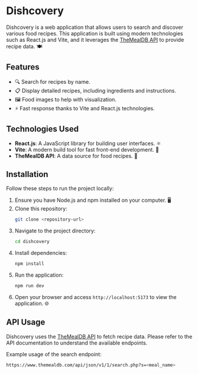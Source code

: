 # Dishcovery

Dishcovery is a web application that allows users to search and discover various food recipes. This application is built using modern technologies such as React.js and Vite, and it leverages the [TheMealDB API](https://www.themealdb.com/api.php) to provide recipe data. 🍽️

## Features

- 🔍 Search for recipes by name.
- 📋 Display detailed recipes, including ingredients and instructions.
- 🖼️ Food images to help with visualization.
- ⚡ Fast response thanks to Vite and React.js technologies.

## Technologies Used

- **React.js**: A JavaScript library for building user interfaces. ⚛️
- **Vite**: A modern build tool for fast front-end development. 🚀
- **TheMealDB API**: A data source for food recipes. 🍴

## Installation

Follow these steps to run the project locally:

1. Ensure you have Node.js and npm installed on your computer. 🖥️
2. Clone this repository:
   ```bash
   git clone <repository-url>
   ```
3. Navigate to the project directory:
   ```bash
   cd dishcovery
   ```
4. Install dependencies:
   ```bash
   npm install
   ```
5. Run the application:
   ```bash
   npm run dev
   ```
6. Open your browser and access `http://localhost:5173` to view the application. 🌐

## API Usage

Dishcovery uses the [TheMealDB API](https://www.themealdb.com/api.php) to fetch recipe data. Please refer to the API documentation to understand the available endpoints.

Example usage of the search endpoint:
```bash
https://www.themealdb.com/api/json/v1/1/search.php?s=<meal_name>
```

